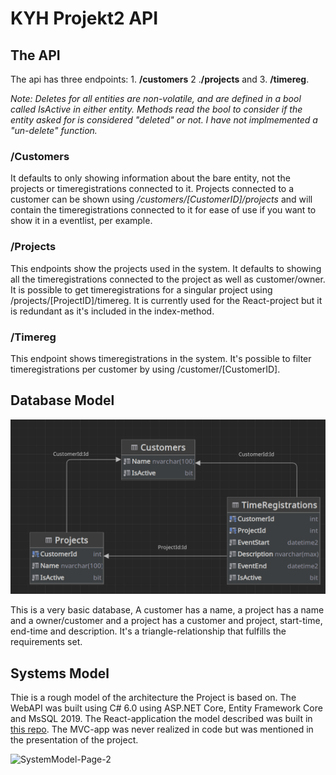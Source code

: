 # KYH Projekt2 API

## The API

The api has three endpoints: 1. __/customers__ 2 .__/projects__ and 3. __/timereg__.

_Note: Deletes for all entities are non-volatile, and are defined in a bool called IsActive in either entity. Methods read the bool to consider if the entity asked for is considered "deleted" or not. I have not implmemented a "un-delete" function._

### /Customers

It defaults to only showing information about the bare entity, not the projects or timeregistrations connected to it. Projects connected to a customer can be shown using _/customers/[CustomerID]/projects_ and will contain the timeregistrations connected to it for ease of use if you want to show it in a eventlist, per example. 

### /Projects
This endpoints show the projects used in the system. It defaults to showing all the timeregistrations connected to the project as well as customer/owner. 
It is possible to get timeregistrations for a singular project using /projects/[ProjectID]/timereg. It is currently used for the React-project but it is  redundant as it's included in the index-method.

### /Timereg
This endpoint shows timeregistrations in the system. It's possible to filter timeregistrations per customer by using /customer/[CustomerID].

## Database Model

![Database Diagram](/Diagram.png)

This is a very basic database, A customer has a name, a project has a name and a owner/customer and a project has a customer and project, start-time, end-time and description. It's a triangle-relationship that fulfills the requirements set.

## Systems Model
Thie is a rough model of the architecture the Project is based on. The WebAPI was built using C# 6.0 using ASP.NET Core, Entity Framework Core and MsSQL 2019. The React-application the model described was built in [this repo](https://github.com/kippeves/KYH_Projekt2_React). The MVC-app was never realized in code but was mentioned in the presentation of the project.

![SystemModel-Page-2](https://user-images.githubusercontent.com/3217872/170511840-03c23e32-9e78-4baa-9d18-4be6577b3f77.png)
